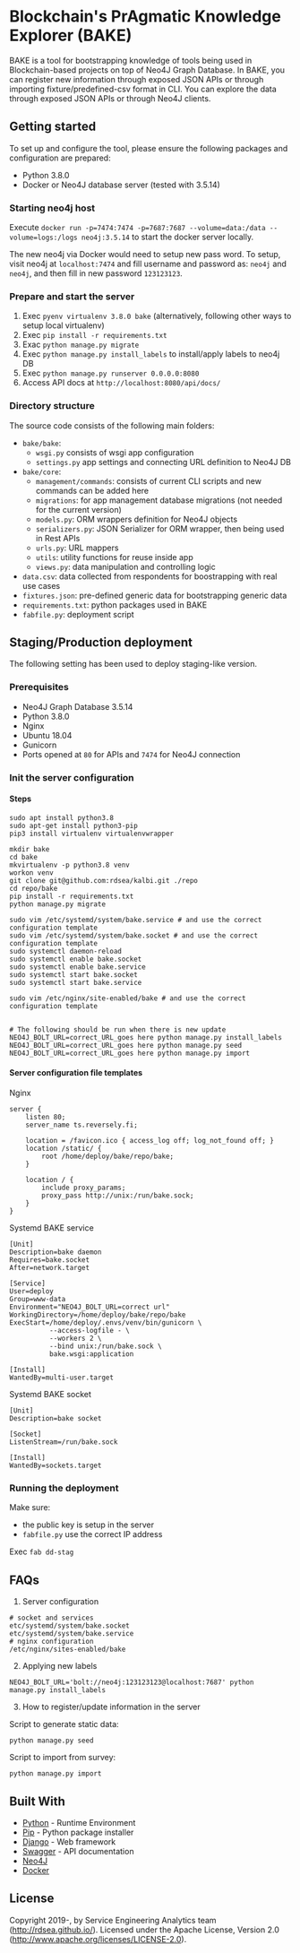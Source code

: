 # Blockchain's PrAgmatic  Knowledge Explorer  (BAKE)

BAKE is a tool for bootstrapping knowledge of tools being used in Blockchain-based projects on top of Neo4J Graph Database. In BAKE, you can register new information through exposed JSON APIs or through importing fixture/predefined-csv format in CLI. You can explore the data through exposed JSON APIs or through Neo4J clients.

## Getting started

To set up and configure the tool, please ensure the following packages and configuration are prepared:
- Python 3.8.0
- Docker or Neo4J database server (tested with 3.5.14)

### Starting neo4j host

Execute `docker run -p=7474:7474 -p=7687:7687 --volume=data:/data --volume=logs:/logs neo4j:3.5.14` to start the docker server locally.

The new neo4j via Docker would need to setup new pass word. To setup, visit neo4j at `localhost:7474` and fill username and password as: `neo4j` and `neo4j`, and then fill in new password `123123123`.

### Prepare and start the server

1. Exec `pyenv virtualenv 3.8.0 bake` (alternatively, following other ways to setup local virtualenv)
2. Exec `pip install -r requirements.txt`
3. Exac `python manage.py migrate`
3. Exec `python manage.py install_labels` to install/apply labels to neo4j DB
5. Exec `python manage.py runserver 0.0.0.0:8080`
6. Access API docs at `http://localhost:8080/api/docs/`

### Directory structure

The source code consists of the following main folders:

- `bake/bake`:
  - `wsgi.py` consists of wsgi app configuration
  - `settings.py` app settings and connecting URL definition to Neo4J DB
- `bake/core`:
  - `management/commands`: consists of current CLI scripts and new commands can be added here
  - `migrations`: for app management database migrations (not needed for the current version)
  - `models.py`: ORM wrappers definition for Neo4J objects
  - `serializers.py`: JSON Serializer for ORM wrapper, then being used in Rest APIs
  - `urls.py`: URL mappers
  - `utils`: utility functions for reuse inside app
  - `views.py`: data manipulation and controlling logic
- `data.csv`: data collected from respondents for boostrapping with real use cases
- `fixtures.json`: pre-defined generic data for bootstrapping generic data
- `requirements.txt`: python packages used in BAKE
- `fabfile.py`: deployment script

## Staging/Production deployment

The following setting has been used to deploy staging-like version.

### Prerequisites

- Neo4J Graph Database 3.5.14
- Python 3.8.0
- Nginx
- Ubuntu 18.04
- Gunicorn
- Ports opened at `80` for APIs and `7474` for Neo4J connection

### Init the server configuration

#### Steps

```
sudo apt install python3.8
sudo apt-get install python3-pip
pip3 install virtualenv virtualenvwrapper

mkdir bake
cd bake
mkvirtualenv -p python3.8 venv
workon venv
git clone git@github.com:rdsea/kalbi.git ./repo
cd repo/bake
pip install -r requirements.txt
python manage.py migrate

sudo vim /etc/systemd/system/bake.service # and use the correct configuration template
sudo vim /etc/systemd/system/bake.socket # and use the correct configuration template
sudo systemctl daemon-reload
sudo systemctl enable bake.socket
sudo systemctl enable bake.service
sudo systemctl start bake.socket
sudo systemctl start bake.service

sudo vim /etc/nginx/site-enabled/bake # and use the correct configuration template


# The following should be run when there is new update
NEO4J_BOLT_URL=correct_URL_goes here python manage.py install_labels
NEO4J_BOLT_URL=correct_URL_goes here python manage.py seed
NEO4J_BOLT_URL=correct_URL_goes here python manage.py import

```

#### Server configuration file templates
Nginx

```
server {
    listen 80;
    server_name ts.reversely.fi;

    location = /favicon.ico { access_log off; log_not_found off; }
    location /static/ {
        root /home/deploy/bake/repo/bake;
    }

    location / {
        include proxy_params;
        proxy_pass http://unix:/run/bake.sock;
    }
}
```

Systemd BAKE service

```
[Unit]
Description=bake daemon
Requires=bake.socket
After=network.target

[Service]
User=deploy
Group=www-data
Environment="NEO4J_BOLT_URL=correct url"
WorkingDirectory=/home/deploy/bake/repo/bake
ExecStart=/home/deploy/.envs/venv/bin/gunicorn \
          --access-logfile - \
          --workers 2 \
          --bind unix:/run/bake.sock \
          bake.wsgi:application

[Install]
WantedBy=multi-user.target
```

Systemd BAKE socket

```
[Unit]
Description=bake socket

[Socket]
ListenStream=/run/bake.sock

[Install]
WantedBy=sockets.target
```

### Running the deployment

Make sure:
- the public key is setup in the server
- `fabfile.py` use the correct IP address

Exec `fab dd-stag`

## FAQs

1. Server configuration

```
# socket and services
etc/systemd/system/bake.socket
etc/systemd/system/bake.service
# nginx configuration
/etc/nginx/sites-enabled/bake

```

2. Applying new labels

`NEO4J_BOLT_URL='bolt://neo4j:123123123@localhost:7687' python manage.py install_labels`

3. How to register/update information in the server

Script to generate static data:

```
python manage.py seed
```

Script to import from survey:
```
python manage.py import 
```

## Built With

* [Python](https://www.python.org/) - Runtime Environment
* [Pip](https://pypi.org/project/pip/) - Python package installer
* [Django](https://www.djangoproject.com/) - Web framework
* [Swagger](https://swagger.io/) - API documentation
* [Neo4J](https://neo4j.com/)
* [Docker](https://www.docker.com/)

## License
Copyright 2019-, by Service Engineering Analytics team (http://rdsea.github.io/).
Licensed under the Apache License, Version 2.0 (http://www.apache.org/licenses/LICENSE-2.0).
